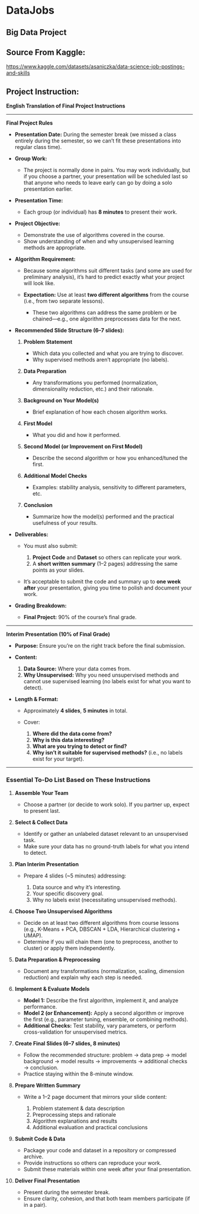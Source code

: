 # DataJobs
## Big Data Project

## Source From Kaggle:
https://www.kaggle.com/datasets/asaniczka/data-science-job-postings-and-skills

## Project Instruction:
**English Translation of Final Project Instructions**

---

**Final Project Rules**

* **Presentation Date:** During the semester break (we missed a class entirely during the semester, so we can’t fit these presentations into regular class time).

* **Group Work:**

  * The project is normally done in pairs. You may work individually, but if you choose a partner, your presentation will be scheduled last so that anyone who needs to leave early can go by doing a solo presentation earlier.

* **Presentation Time:**

  * Each group (or individual) has **8 minutes** to present their work.

* **Project Objective:**

  * Demonstrate the use of algorithms covered in the course.
  * Show understanding of when and why unsupervised learning methods are appropriate.

* **Algorithm Requirement:**

  * Because some algorithms suit different tasks (and some are used for preliminary analysis), it’s hard to predict exactly what your project will look like.
  * **Expectation:** Use at least **two different algorithms** from the course (i.e., from two separate lessons).

    * These two algorithms can address the same problem or be chained—e.g., one algorithm preprocesses data for the next.

* **Recommended Slide Structure (6–7 slides):**

  1. **Problem Statement**

     * Which data you collected and what you are trying to discover.
     * Why supervised methods aren’t appropriate (no labels).
  2. **Data Preparation**

     * Any transformations you performed (normalization, dimensionality reduction, etc.) and their rationale.
  3. **Background on Your Model(s)**

     * Brief explanation of how each chosen algorithm works.
  4. **First Model**

     * What you did and how it performed.
  5. **Second Model (or Improvement on First Model)**

     * Describe the second algorithm or how you enhanced/tuned the first.
  6. **Additional Model Checks**

     * Examples: stability analysis, sensitivity to different parameters, etc.
  7. **Conclusion**

     * Summarize how the model(s) performed and the practical usefulness of your results.

* **Deliverables:**

  * You must also submit:

    1. **Project Code** and **Dataset** so others can replicate your work.
    2. A **short written summary** (1–2 pages) addressing the same points as your slides.
  * It’s acceptable to submit the code and summary up to **one week after** your presentation, giving you time to polish and document your work.

* **Grading Breakdown:**

  * **Final Project:** 90% of the course’s final grade.

---

**Interim Presentation (10% of Final Grade)**

* **Purpose:** Ensure you’re on the right track before the final submission.
* **Content:**

  1. **Data Source:** Where your data comes from.
  2. **Why Unsupervised:** Why you need unsupervised methods and cannot use supervised learning (no labels exist for what you want to detect).
* **Length & Format:**

  * Approximately **4 slides**, **5 minutes** in total.
  * Cover:

    1. **Where did the data come from?**
    2. **Why is this data interesting?**
    3. **What are you trying to detect or find?**
    4. **Why isn’t it suitable for supervised methods?** (i.e., no labels exist for your target).

---

### Essential To-Do List Based on These Instructions

1. **Assemble Your Team**

   * Choose a partner (or decide to work solo). If you partner up, expect to present last.

2. **Select & Collect Data**

   * Identify or gather an unlabeled dataset relevant to an unsupervised task.
   * Make sure your data has no ground-truth labels for what you intend to detect.

3. **Plan Interim Presentation**

   * Prepare 4 slides (\~5 minutes) addressing:

     1. Data source and why it’s interesting.
     2. Your specific discovery goal.
     3. Why no labels exist (necessitating unsupervised methods).

4. **Choose Two Unsupervised Algorithms**

   * Decide on at least two different algorithms from course lessons (e.g., K-Means + PCA, DBSCAN + LDA, Hierarchical clustering + UMAP).
   * Determine if you will chain them (one to preprocess, another to cluster) or apply them independently.

5. **Data Preparation & Preprocessing**

   * Document any transformations (normalization, scaling, dimension reduction) and explain why each step is needed.

6. **Implement & Evaluate Models**

   * **Model 1:** Describe the first algorithm, implement it, and analyze performance.
   * **Model 2 (or Enhancement):** Apply a second algorithm or improve the first (e.g., parameter tuning, ensemble, or combining methods).
   * **Additional Checks:** Test stability, vary parameters, or perform cross-validation for unsupervised metrics.

7. **Create Final Slides (6–7 slides, 8 minutes)**

   * Follow the recommended structure: problem → data prep → model background → model results → improvements → additional checks → conclusion.
   * Practice staying within the 8-minute window.

8. **Prepare Written Summary**

   * Write a 1–2 page document that mirrors your slide content:

     1. Problem statement & data description
     2. Preprocessing steps and rationale
     3. Algorithm explanations and results
     4. Additional evaluation and practical conclusions

9. **Submit Code & Data**

   * Package your code and dataset in a repository or compressed archive.
   * Provide instructions so others can reproduce your work.
   * Submit these materials within one week after your final presentation.

10. **Deliver Final Presentation**

    * Present during the semester break.
    * Ensure clarity, cohesion, and that both team members participate (if in a pair).






